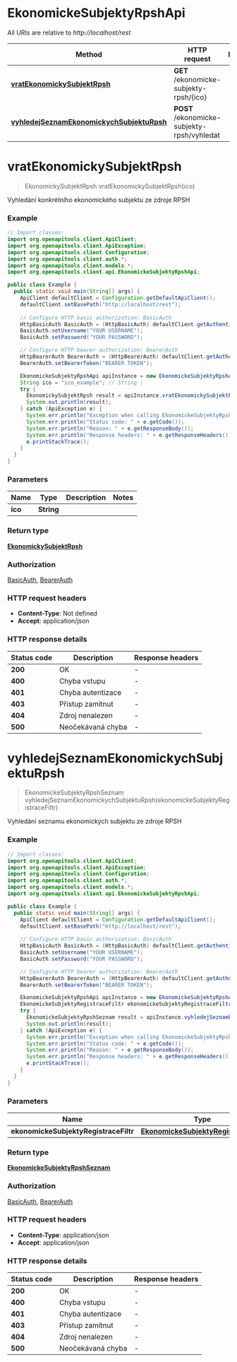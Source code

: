 # EkonomickeSubjektyRpshApi

All URIs are relative to *http://localhost/rest*

| Method | HTTP request | Description |
|------------- | ------------- | -------------|
| [**vratEkonomickySubjektRpsh**](EkonomickeSubjektyRpshApi.md#vratEkonomickySubjektRpsh) | **GET** /ekonomicke-subjekty-rpsh/{ico} |  |
| [**vyhledejSeznamEkonomickychSubjektuRpsh**](EkonomickeSubjektyRpshApi.md#vyhledejSeznamEkonomickychSubjektuRpsh) | **POST** /ekonomicke-subjekty-rpsh/vyhledat |  |


<a name="vratEkonomickySubjektRpsh"></a>
# **vratEkonomickySubjektRpsh**
> EkonomickySubjektRpsh vratEkonomickySubjektRpsh(ico)



Vyhledání konkrétního ekonomického subjektu ze zdroje RPSH

### Example
```java
// Import classes:
import org.openapitools.client.ApiClient;
import org.openapitools.client.ApiException;
import org.openapitools.client.Configuration;
import org.openapitools.client.auth.*;
import org.openapitools.client.models.*;
import org.openapitools.client.api.EkonomickeSubjektyRpshApi;

public class Example {
  public static void main(String[] args) {
    ApiClient defaultClient = Configuration.getDefaultApiClient();
    defaultClient.setBasePath("http://localhost/rest");
    
    // Configure HTTP basic authorization: BasicAuth
    HttpBasicAuth BasicAuth = (HttpBasicAuth) defaultClient.getAuthentication("BasicAuth");
    BasicAuth.setUsername("YOUR USERNAME");
    BasicAuth.setPassword("YOUR PASSWORD");

    // Configure HTTP bearer authorization: BearerAuth
    HttpBearerAuth BearerAuth = (HttpBearerAuth) defaultClient.getAuthentication("BearerAuth");
    BearerAuth.setBearerToken("BEARER TOKEN");

    EkonomickeSubjektyRpshApi apiInstance = new EkonomickeSubjektyRpshApi(defaultClient);
    String ico = "ico_example"; // String | 
    try {
      EkonomickySubjektRpsh result = apiInstance.vratEkonomickySubjektRpsh(ico);
      System.out.println(result);
    } catch (ApiException e) {
      System.err.println("Exception when calling EkonomickeSubjektyRpshApi#vratEkonomickySubjektRpsh");
      System.err.println("Status code: " + e.getCode());
      System.err.println("Reason: " + e.getResponseBody());
      System.err.println("Response headers: " + e.getResponseHeaders());
      e.printStackTrace();
    }
  }
}
```

### Parameters

| Name | Type | Description  | Notes |
|------------- | ------------- | ------------- | -------------|
| **ico** | **String**|  | |

### Return type

[**EkonomickySubjektRpsh**](EkonomickySubjektRpsh.md)

### Authorization

[BasicAuth](../README.md#BasicAuth), [BearerAuth](../README.md#BearerAuth)

### HTTP request headers

 - **Content-Type**: Not defined
 - **Accept**: application/json

### HTTP response details
| Status code | Description | Response headers |
|-------------|-------------|------------------|
| **200** | OK |  -  |
| **400** | Chyba vstupu |  -  |
| **401** | Chyba autentizace |  -  |
| **403** | Přístup zamítnut |  -  |
| **404** | Zdroj nenalezen |  -  |
| **500** | Neočekávaná chyba |  -  |

<a name="vyhledejSeznamEkonomickychSubjektuRpsh"></a>
# **vyhledejSeznamEkonomickychSubjektuRpsh**
> EkonomickeSubjektyRpshSeznam vyhledejSeznamEkonomickychSubjektuRpsh(ekonomickeSubjektyRegistraceFiltr)



Vyhledání seznamu ekonomických subjektu ze zdroje RPSH

### Example
```java
// Import classes:
import org.openapitools.client.ApiClient;
import org.openapitools.client.ApiException;
import org.openapitools.client.Configuration;
import org.openapitools.client.auth.*;
import org.openapitools.client.models.*;
import org.openapitools.client.api.EkonomickeSubjektyRpshApi;

public class Example {
  public static void main(String[] args) {
    ApiClient defaultClient = Configuration.getDefaultApiClient();
    defaultClient.setBasePath("http://localhost/rest");
    
    // Configure HTTP basic authorization: BasicAuth
    HttpBasicAuth BasicAuth = (HttpBasicAuth) defaultClient.getAuthentication("BasicAuth");
    BasicAuth.setUsername("YOUR USERNAME");
    BasicAuth.setPassword("YOUR PASSWORD");

    // Configure HTTP bearer authorization: BearerAuth
    HttpBearerAuth BearerAuth = (HttpBearerAuth) defaultClient.getAuthentication("BearerAuth");
    BearerAuth.setBearerToken("BEARER TOKEN");

    EkonomickeSubjektyRpshApi apiInstance = new EkonomickeSubjektyRpshApi(defaultClient);
    EkonomickeSubjektyRegistraceFiltr ekonomickeSubjektyRegistraceFiltr = new EkonomickeSubjektyRegistraceFiltr(); // EkonomickeSubjektyRegistraceFiltr | 
    try {
      EkonomickeSubjektyRpshSeznam result = apiInstance.vyhledejSeznamEkonomickychSubjektuRpsh(ekonomickeSubjektyRegistraceFiltr);
      System.out.println(result);
    } catch (ApiException e) {
      System.err.println("Exception when calling EkonomickeSubjektyRpshApi#vyhledejSeznamEkonomickychSubjektuRpsh");
      System.err.println("Status code: " + e.getCode());
      System.err.println("Reason: " + e.getResponseBody());
      System.err.println("Response headers: " + e.getResponseHeaders());
      e.printStackTrace();
    }
  }
}
```

### Parameters

| Name | Type | Description  | Notes |
|------------- | ------------- | ------------- | -------------|
| **ekonomickeSubjektyRegistraceFiltr** | [**EkonomickeSubjektyRegistraceFiltr**](EkonomickeSubjektyRegistraceFiltr.md)|  | [optional] |

### Return type

[**EkonomickeSubjektyRpshSeznam**](EkonomickeSubjektyRpshSeznam.md)

### Authorization

[BasicAuth](../README.md#BasicAuth), [BearerAuth](../README.md#BearerAuth)

### HTTP request headers

 - **Content-Type**: application/json
 - **Accept**: application/json

### HTTP response details
| Status code | Description | Response headers |
|-------------|-------------|------------------|
| **200** | OK |  -  |
| **400** | Chyba vstupu |  -  |
| **401** | Chyba autentizace |  -  |
| **403** | Přístup zamítnut |  -  |
| **404** | Zdroj nenalezen |  -  |
| **500** | Neočekávaná chyba |  -  |

